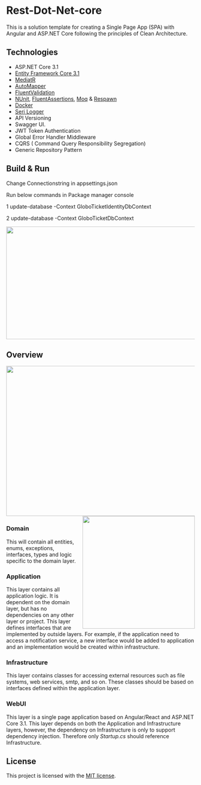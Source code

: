 # Rest-Dot-Net-core

This is a solution template for creating a Single Page App (SPA) with Angular and ASP.NET Core following the principles of Clean Architecture. 
## Technologies

* ASP.NET Core 3.1
* [Entity Framework Core 3.1](https://docs.microsoft.com/en-us/ef/core/)
* [MediatR](https://www.programmingwithwolfgang.com/mediator-pattern-in-asp-net-core-3-1/)
* [AutoMapper](https://automapper.org/)
* [FluentValidation](https://fluentvalidation.net/)
* [NUnit](https://nunit.org/), [FluentAssertions](https://fluentassertions.com/), [Moq](https://github.com/moq) & [Respawn](https://github.com/jbogard/Respawn)
* [Docker](https://www.docker.com/)
* [Seri Logger](https://serilog.net/)
* API Versioning
* Swagger UI.
* JWT Token Authentication
* Global Error Handler Middleware
* CQRS ( Command Query Responsibility Segregation)
* Generic Repository Pattern

## Build & Run

Change Connectionstring in appsettings.json 

Run below commands in Package manager console

1 update-database -Context GloboTicketIdentityDbContext

2 update-database -Context GloboTicketDbContext
                                    

<img  width="800" height="300" src="https://github.com/NeoSOFT-Technologies/rest-dot-net-core/blob/main/.github/migration.PNG" /> 



## Overview
   <img  width="800" height="400" src="https://github.com/NeoSOFT-Technologies/rest-dot-net-core/blob/main/.github/overview.png" /> 
<br/>
                                                   
   <img align="right" width="300" height="300" src="https://github.com/NeoSOFT-Technologies/rest-dot-net-core/blob/main/.github/cleanarch.png" />  

### Domain

This will contain all entities, enums, exceptions, interfaces, types and logic specific to the domain layer.

### Application

This layer contains all application logic. It is dependent on the domain layer, but has no dependencies on any other layer or project. This layer defines interfaces that are implemented by outside layers. For example, if the application need to access a notification service, a new interface would be added to application and an implementation would be created within infrastructure.

### Infrastructure

This layer contains classes for accessing external resources such as file systems, web services, smtp, and so on. These classes should be based on interfaces defined within the application layer.

### WebUI

This layer is a single page application based on  Angular/React and ASP.NET Core 3.1. This layer depends on both the Application and Infrastructure layers, however, the dependency on Infrastructure is only to support dependency injection. Therefore only *Startup.cs* should reference Infrastructure.


## License

This project is licensed with the [MIT license](LICENSE).
